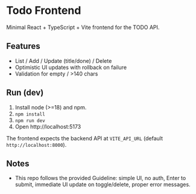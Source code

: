 # Todo Frontend

Minimal React + TypeScript + Vite frontend for the TODO API.

## Features
- List / Add / Update (title/done) / Delete
- Optimistic UI updates with rollback on failure
- Validation for empty / >140 chars

## Run (dev)
1. Install node (>=18) and npm.
2. `npm install`
3. `npm run dev`
4. Open http://localhost:5173

The frontend expects the backend API at `VITE_API_URL` (default `http://localhost:8000`).

## Notes
- This repo follows the provided Guideline: simple UI, no auth, Enter to submit, immediate UI update on toggle/delete, proper error messages.
